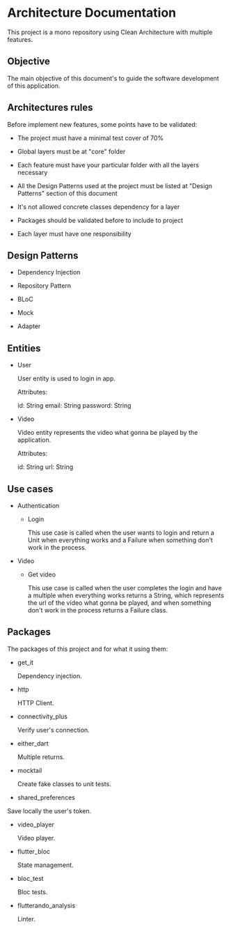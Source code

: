 # Architecture Documentation

This project is a mono repository using Clean Architecture with multiple features.

## Objective

The main objective of this document's to guide the software development of this application.

## Architectures rules

Before implement new features, some points have to be validated:

- The project must have a minimal test cover of 70%

- Global layers must be at "core" folder

- Each feature must have your particular folder with all the layers necessary

- All the Design Patterns used at the project must be listed at "Design Patterns" section of this document

- It's not allowed concrete classes dependency for a layer

- Packages should be validated before to include to project

- Each layer must have one responsibility

## Design Patterns

- Dependency Injection

- Repository Pattern

- BLoC

- Mock

- Adapter

## Entities

- User

  User entity is used to login in app.

  Attributes:

  id: String
  email: String
  password: String

- Video

  Video entity represents the video what gonna be played by the application.
  
  Attributes:

  id: String
  url: String

## Use cases

- Authentication

  - Login

    This use case is called when the user wants to login and return a Unit when everything works and a Failure when something don't work in the process.

- Video

  - Get video

    This use case is called when the user completes the login and have a multiple when everything works returns a String, which represents the url of the video what gonna be played, and when something don't work in the process returns a Failure class.

## Packages

The packages of this project and for what it using them:

- get_it

  Dependency injection.

- http
  
  HTTP Client.

- connectivity_plus

  Verify user's connection.

- either_dart

  Multiple returns.

- mocktail
  
  Create fake classes to unit tests.

- shared_preferences

 Save locally the user's token.

- video_player
  
  Video player.

- flutter_bloc
  
  State management.

- bloc_test

  Bloc tests.

- flutterando_analysis

  Linter.
